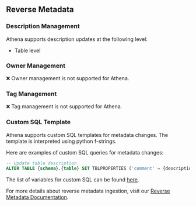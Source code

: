 ## Reverse Metadata

### Description Management

Athena supports description updates at the following level:
- Table level

### Owner Management

❌ Owner management is not supported for Athena.

### Tag Management

❌ Tag management is not supported for Athena.

### Custom SQL Template

Athena supports custom SQL templates for metadata changes. The template is interpreted using python f-strings.

Here are examples of custom SQL queries for metadata changes:

```sql
-- Update table description
ALTER TABLE {schema}.{table} SET TBLPROPERTIES ('comment' = {description});
```

The list of variables for custom SQL can be found [here](/applications/reverse-metadata#custom-sql-template).

For more details about reverse metadata ingestion, visit our [Reverse Metadata Documentation](/applications/reverse-metadata).
